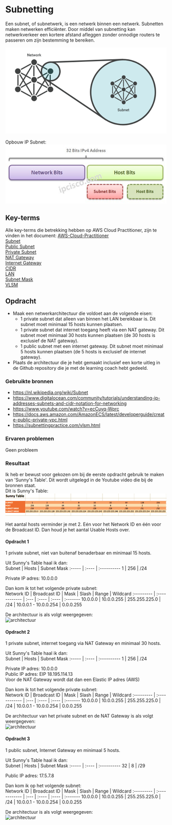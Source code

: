 # Subnetting
Een subnet, of subnetwerk, is een netwerk binnen een netwerk. Subnetten maken netwerken efficiënter. Door middel van subnetting kan netwerkverkeer een kortere afstand afleggen zonder onnodige routers te passeren om zijn bestemming te bereiken.  

![Subnet](../00_includes/subnet-diagram.png)  

Opbouw IP Subnet:  
![Subnet](../00_includes/AWS-13aa.jpg)

## Key-terms
Alle key-terms die betrekking hebben op AWS Cloud Practitioner, zijn te vinden in het document: [AWS-Cloud-Practitioner](../beschrijvingen/aws-cloud-practitioner.md)  
[Subnet](../beschrijvingen/aws-cloud-pratitioner.md#Subnet)  
[Public Subnet](../beschrijvingen/aws-cloud-practitioner.md#Public-Subnet)  
[Private Subnet](../beschrijvingen/aws-cloud-practitioner.md#Private-Subnet)  
[NAT Gateway](../beschrijvingen/aws-cloud-practitioner.md#NAT)  
[Internet Gateway](../beschrijvingen/aws-cloud-practitioner.md#Internet-Gateway)  
[CIDR](../beschrijvingen/aws-cloud-practitioner.md#CIDR)  
[LAN](../beschrijvingen/aws-cloud-practitioner.md#LAN)  
[Subnet Mask](../beschrijvingen/aws-cloud-practitioner.md#Subnet-Mask)  
[VLSM](../beschrijvingen/aws-cloud-practitioner.md#VLSM)  

## Opdracht
- Maak een netwerkarchitectuur die voldoet aan de volgende eisen:
    - 1 private subnet dat alleen van binnen het LAN bereikbaar is. Dit subnet moet minimaal 15 hosts kunnen plaatsen.
    - 1 private subnet dat internet toegang heeft via een NAT gateway. Dit subnet moet minimaal 30 hosts kunnen plaatsen (de 30 hosts is exclusief de NAT gateway).
    - 1 public subnet met een internet gateway. Dit subnet moet minimaal 5 hosts kunnen plaatsen (de 5 hosts is exclusief de internet gateway).
- Plaats de architectuur die je hebt gemaakt inclusief een korte uitleg in de Github repository die je met de learning coach hebt gedeeld.

### Gebruikte bronnen
- https://nl.wikipedia.org/wiki/Subnet  
- https://www.digitalocean.com/community/tutorials/understanding-ip-addresses-subnets-and-cidr-notation-for-networking  
- https://www.youtube.com/watch?v=ecCuyq-Wprc  
- https://docs.aws.amazon.com/AmazonECS/latest/developerguide/create-public-private-vpc.html  
- https://subnettingpractice.com/vlsm.html  

### Ervaren problemen
Geen probleem

### Resultaat
Ik heb er bewust voor gekozen om bij de eerste opdracht gebruik te maken van 'Sunny's Table'. Dit wordt uitgelegd in de Youtube video die bij de bronnen staat.  
Dit is Sunny's Table:  
![Sunny's Table](../00_includes/AWS-13a.png)  

Het aantal hosts verminder je met 2. Eén voor het Network ID en één voor de Broadcast ID. Dan houd je het aantal Usable Hosts over.

#### Opdracht 1
1 private subnet, niet van buitenaf benaderbaar en minimaal 15 hosts.

Uit Sunny's Table haal ik dan:  
Subnet | Hosts | Subnet Mask
:----- | :---- | :----------
1 | 256 | /24

Private IP adres: 10.0.0.0

Dan kom ik tot het volgende private subnet:  
Network ID | Broadcast ID  | Mask | Slash | Range | Wildcard
:--------- | :------------ | :--- | :---- | :---- | :-------
10.0.0.0 | 10.0.0.255 | 255.255.225.0 | /24 | 10.0.0.1 - 10.0.0.254 | 0.0.0.255

De architectuur is als volgt weergegeven:  
![architectuur](../00_includes/AWS-13b.png)  

#### Opdracht 2
1 private subnet, internet toegang via NAT Gateway en minimaal 30 hosts.

Uit Sunny's Table haal ik dan:  
Subnet | Hosts | Subnet Mask
:----- | :---- | :----------
1 | 256 | /24

Private IP adres: 10.0.0.0  
Public IP adres: EIP 18.195.114.13  
Voor de NAT Gateway wordt dat dan een Elastic IP adres (AWS)

Dan kom ik tot het volgende private subnet:  
Network ID | Broadcast ID  | Mask | Slash | Range | Wildcard
:--------- | :------------ | :--- | :---- | :---- | :-------
10.0.0.0 | 10.0.0.255 | 255.255.225.0 | /24 | 10.0.0.1 - 10.0.0.254 | 0.0.0.255

De architectuur van het private subnet en de NAT Gateway is als volgt weergegeven:  
![architectuur](../00_includes/AWS-13c.png)  

#### Opdracht 3
1 public subnet, Internet Gateway en minimaal 5 hosts.

Uit Sunny's Table haal ik dan:  
Subnet | Hosts | Subnet Mask
:----- | :---- | :----------
32 | 8 | /29

Public IP adres: 17.5.7.8

Dan kom ik op het volgende subnet:  
Network ID | Broadcast ID  | Mask | Slash | Range | Wildcard
:--------- | :------------ | :--- | :---- | :---- | :-------
10.0.0.0 | 10.0.0.255 | 255.255.225.0 | /24 | 10.0.0.1 - 10.0.0.254 | 0.0.0.255

De architectuur is als volgt weergegeven:  
![architectuur](../00_includes/AWS-13d.png)  